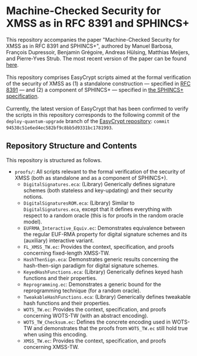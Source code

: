 # Machine-Checked Security for XMSS as in RFC 8391 and SPHINCS+
This repository accompanies the paper "Machine-Checked Security for XMSS as in RFC 8391 and SPHINCS+", authored by Manuel Barbosa, François Dupressoir, Benjamin Grégoire, Andreas Hülsing, Matthias Meijers, and Pierre-Yves Strub. The most recent version of the paper can be found [here](https://eprint.iacr.org/2023/408).\
\
This repository comprises EasyCrypt scripts aimed at the formal verification of the security of XMSS as (1) a standalone construction &mdash; specified in [RFC 8391](https://www.rfc-editor.org/rfc/rfc8391) &mdash; and (2) a component of SPHINCS+ &mdash; specified in [the SPHINCS+ specification](https://sphincs.org/data/sphincs+-r3.1-specification.pdf).\
\
Currently, the latest version of EasyCrypt that has been confirmed to verify the scripts in this repository corresponds to the following commit of the `deploy-quantum-upgrade` branch of the [EasyCrypt repository](https://github.com/EasyCrypt/easycrypt): `commit 94538c51e6ed4ec582bf9c8bb5d9331bc1781993`.

## Repository Structure and Contents
This repository is structured as follows.
* `proofs/`: All scripts relevant to the formal verification of the security of XMSS (both as standalone and as a component of SPHINCS+).
  * `DigitalSignatures.eca`: (Library) Generically defines signature schemes (both stateless and key-updating) and their security notions.
  * `DigitalSignaturesROM.eca`: (Library) Similar to `DigitalSignatures.eca`, except that it defines everything with respect to a random oracle (this is for proofs in the random oracle model).
  * `EUFRMA_Interactive_Equiv.ec`: Demonstrates equivalence between the regular EUF-RMA property for digital signature schemes and its (auxiliary) interactive variant.
  * `FL_XMSS_TW.ec`: Provides the context, specification, and proofs concerning fixed-length XMSS-TW.
  * `HashThenSign.eca`: Demonstrates generic results concerning the hash-then-sign paradigm for digital signature schemes.
  * `KeyedHashFunctions.eca`: (Library) Generically defines keyed hash functions and their properties.
  * `Reprogramming.ec`: Demonstrates a generic bound for the reprogramming technique (for a random oracle).
  * `TweakableHashFunctions.eca`: (Library) Generically defines tweakable hash functions and their properties.
  * `WOTS_TW.ec`: Provides the context, specification, and proofs concerning WOTS-TW (with an abstract encoding).
  * `WOTS_TW_Checksum.ec`: Defines the concrete encoding used in WOTS-TW and demonstrates that the proofs from `WOTS_TW.ec` still hold true when using this encoding.
  * `XMSS_TW.ec`: Provides the context, specification, and proofs concerning XMSS-TW.
